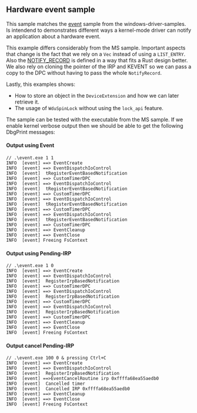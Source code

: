 ## Hardware event sample
This sample matches the [event](https://github.com/microsoft/Windows-driver-samples/tree/main/general/event)
sample from the windows-driver-samples. Is intendend to demonstrates different ways a kernel-mode driver can notify 
an application about a hardware event.

This example differs considerably from the MS sample. Important aspects that change is the fact that we rely on a 
`Vec` instead of using a `LIST_ENTRY`. Also the [NOTIFY_RECORD](https://github.com/microsoft/Windows-driver-samples/blob/main/general/event/wdm/event.h#L49)
is defined in a way that fits a Rust design better. We also rely on cloning the pointer of the IRP and KEVENT so we 
can pass a copy to the DPC without having to pass the whole `NotifyRecord`. 

Lastly, this examples shows: 
- How to store an object in the `DeviceExtension` and how we can later retrieve it.
- The usage of `WduSpinLock` without using the `lock_api` feature.

The sample can be tested with the executable from the MS sample. If we enable kernel verbose output then we should
be able to get the following DbgPrint messages:

#### Output using Event
```
// .\event.exe 1 1
INFO  [event] ==> EventCreate
INFO  [event] ==> EventDispatchIoControl
INFO  [event]  tRegisterEventBasedNotification
INFO  [event] ==> CustomTimerDPC
INFO  [event] ==> EventDispatchIoControl
INFO  [event]  tRegisterEventBasedNotification
INFO  [event] ==> CustomTimerDPC
INFO  [event] ==> EventDispatchIoControl
INFO  [event]  tRegisterEventBasedNotification
INFO  [event] ==> CustomTimerDPC
INFO  [event] ==> EventDispatchIoControl
INFO  [event]  tRegisterEventBasedNotification
INFO  [event] ==> CustomTimerDPC
INFO  [event] ==> EventCleanup
INFO  [event] ==> EventClose
INFO  [event] Freeing FsContext
```

#### Output using Pending-IRP
```
// .\event.exe 1 0
INFO  [event] ==> EventCreate
INFO  [event] ==> EventDispatchIoControl
INFO  [event]  RegisterIrpBasedNotification
INFO  [event] ==> CustomTimerDPC
INFO  [event] ==> EventDispatchIoControl
INFO  [event]  RegisterIrpBasedNotification
INFO  [event] ==> CustomTimerDPC
INFO  [event] ==> EventDispatchIoControl
INFO  [event]  RegisterIrpBasedNotification
INFO  [event] ==> CustomTimerDPC
INFO  [event] ==> EventCleanup
INFO  [event] ==> EventClose
INFO  [event] Freeing FsContext
```

#### Output cancel Pending-IRP
```
// .\event.exe 100 0 & pressing Ctrl+C 
INFO  [event] ==> EventCreate
INFO  [event] ==> EventDispatchIoControl
INFO  [event]  RegisterIrpBasedNotification
INFO  [event] ==>EventCancelRoutine irp 0xffffa68ea55aedb0
INFO  [event]  Cancelled timer
INFO  [event]  Cancelled IRP 0xffffa68ea55aedb0
INFO  [event] ==> EventCleanup
INFO  [event] ==> EventClose
INFO  [event] Freeing FsContext
```